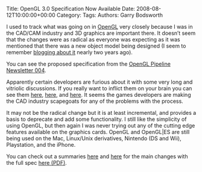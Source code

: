 Title: OpenGL 3.0 Specification Now Available
Date: 2008-08-12T10:00:00+00:00
Category: 
Tags: 
Authors: Garry Bodsworth

I used to track what was going on in [OpenGL][1] very closely because I was in the CAD/CAM industry and 3D graphics are important there. It doesn&#8217;t seem that the changes were as radical as everyone was expecting as it was mentioned that there was a new object model being designed (I seem to remember [blogging about it][2] nearly two years ago).

You can see the proposed specification from the [OpenGL Pipeline Newsletter 004][3].

Apparently certain developers are furious about it with some very long and vitriolic discussions. If you really want to inflict them on your brain you can see them [here][4], [here][5], and [here][6]. It seems the games developers are making the CAD industry scapegoats for any of the problems with the process.

It may not be the radical change but it is at least incremental, and provides a basis to deprecate and add some functionality. I still like the simplicity of using OpenGL, but then again I was never trying out any of the cutting edge features available on the graphics cards. OpenGL and OpenGL|ES are still being used on the Mac, Linux/Unix derivatives, Nintendo (DS and Wii), Playstation, and the iPhone.

You can check out a summaries [here][7] and [here][8] for the main changes with the full spec [here (PDF)][9].

 [1]: http://www.opengl.org
 [2]: http://garrys-brain.blogspot.com/2006/11/opengl-future-looks-rosey.html
 [3]: http://www.opengl.org/pipeline/article/vol004_1/
 [4]: http://www.opengl.org/discussion_boards/ubbthreads.php?ubb=showflat&Number=243195&Main=45784#Post243195
 [5]: http://www.opengl.org/discussion_boards/ubbthreads.php?ubb=showflat&Number=243193#Post243193
 [6]: http://www.gamedev.net/community/forums/topic.asp?topic_id=504547&PageSize=25&WhichPage=1
 [7]: http://www.phoronix.com/scan.php?page=article&item=opengl_3&num=1
 [8]: http://liquidat.wordpress.com/2008/08/11/opengl-30-released/
 [9]: http://www.opengl.org/registry/doc/glspec30.20080811.pdf